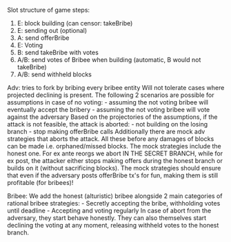 Slot structure of game steps:
1. E: block building (can censor: takeBribe)
2. E: sending out (optional)
3. A: send offerBribe
4. E: Voting
5. B: send takeBribe with votes
6. A/B: send votes of Bribee when building (automatic, B would not takeBribe)
7. A/B: send withheld blocks

Adv: tries to fork by bribing every bribee entity
    Will not tolerate cases where projected declining is present. The following 2 scenarios are possible for assumptions in case of no voting:
        - assuming the not voting bribee will eventually accept the bribery
        - assuming the not voting bribee will vote against the adversary
    Based on the projectories of the assumptions, if the attack is not feasible, the attack is aborted:
        - not building on the losing branch
        - stop making offerBribe calls
    Additionally there are mock adv strategies that aborts the attack. All these before any damages of blocks can be made i.e. orphaned/missed blocks. The mock strategies include the honest one. For ex ante reorgs we abort IN THE SECRET BRANCH, while for ex post, the attacker either stops making offers during the honest branch or builds on it (without sacrificing blocks). The mock strategies should ensure that even if the adversary posts offerBribe tx's for fun, making them is still profitable (for bribees)!

Bribee:
    We add the honest (alturistic) bribee alongside 2 main categories of rational bribee strategies:
        - Secretly accepting the bribe, withholding votes until deadline
        - Accepting and voting regularly
    In case of abort from the adversary, they start behave honestly. They can also themselves start declining the voting at any moment, releasing withheld votes to the honest branch.



